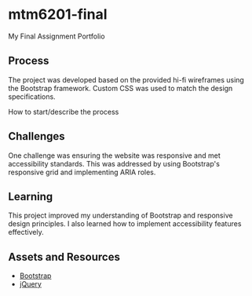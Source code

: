 # mtm6201-final
My Final Assignment Portfolio

## Process
The project was developed based on the provided hi-fi wireframes using the Bootstrap framework. Custom CSS was used to match the design specifications.

How to start/describe the process



## Challenges
One challenge was ensuring the website was responsive and met accessibility standards. This was addressed by using Bootstrap's responsive grid and implementing ARIA roles.

## Learning
This project improved my understanding of Bootstrap and responsive design principles. I also learned how to implement accessibility features effectively.

## Assets and Resources
- [Bootstrap](https://getbootstrap.com/)
- [jQuery](https://jquery.com/)
